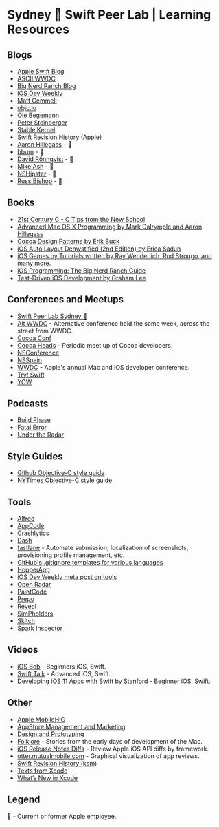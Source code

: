 # Sydney 🐨 Swift Peer Lab | Learning Resources

## Blogs

* [Apple Swift Blog](https://swift.org/blog/)
* [ASCII WWDC](http://asciiwwdc.com/)
* [Big Nerd Ranch Blog](https://www.bignerdranch.com/blog/categories/ios/)
* [iOS Dev Weekly](https://iosdevweekly.com)
* [Matt Gemmell](http://mattgemmell.com/)
* [objc.io](http://www.objc.io)
* [Ole Begemann](http://oleb.net/blog/)
* [Peter Steinberger](http://petersteinberger.com/)
* [Stable Kernel](http://stablekernel.com/blog/)
* [Swift Revision History (Apple)](https://developer.apple.com/library/prerelease/ios/documentation/Swift/Conceptual/Swift_Programming_Language/RevisionHistory.html)
* [Aaron Hillegass](https://www.bignerdranch.com/about/the-team/aaron-hillegass/) - 
* [bbum](https://stackoverflow.com/users/25646/bbum) - 
* [David Rönnqvist](http://ronnqvi.st) - 
* [Mike Ash](https://www.mikeash.com/pyblog/) - 
* [NSHipster](http://nshipster.com) - 
* [Russ Bishop](http://www.russbishop.net) - 

## Books

* [21st Century C - C Tips from the New School](http://shop.oreilly.com/product/0636920025108.do)
* [Advanced Mac OS X Programming by Mark Dalrymple and Aaron Hillegass](http://www.amazon.com/Advanced-Programming-Edition-Core-Unix/dp/0974078514)
* [Cocoa Design Patterns by Erik Buck](http://www.amazon.com/Cocoa-Design-Patterns-Erik-Buck/dp/0321535022)
* [iOS Auto Layout Demystified (2nd Edition) by Erica Sadun](http://www.amazon.com/Auto-Layout-Demystified-Mobile-Programming/dp/0321967194/ref=sr_1_1?s=books&ie=UTF8&qid=1391090992&sr=1-1&keywords=erica+sadun)
* [iOS Games by Tutorials written by Ray Wenderlich, Rod Strougo, and many more.](http://www.amazon.com/iOS-Games-Tutorials-Ray-Wenderlich/dp/0989675114/ref=sr_1_1?ie=UTF8&qid=1400252037&sr=8-1&keywords=ray+wenderlich+book)
* [iOS Programming: The Big Nerd Ranch Guide](https://www.amazon.com/iOS-Programming-Ranch-Guide-Guides-ebook/dp/B01NCIA2KS)
* [Test-Driven iOS Development by Graham Lee](http://www.amazon.com/Test-Driven-iOS-Development-Developers-Library/dp/0321774183/ref=sr_1_2?s=books&ie=UTF8&qid=1391090838&sr=1-2&keywords=graham+lee)

## Conferences and Meetups

* [Swift Peer Lab Sydney 🐨](https://www.meetup.com/Swift-Peer-Lab-Sydney/)
* [Alt WWDC](http://www.altconf.com/) - Alternative conference held the same week, across the street from WWDC.
* [Cocoa Conf](http://cocoaconf.com/)
* [Cocoa Heads](http://cocoaheads.org) - Periodic meet up of Cocoa developers.
* [NSConference](http://nsconference.com/)
* [NSSpain](http://www.nsspain.com/)
* [WWDC](https://developer.apple.com/wwdc/) - Apple's annual Mac and iOS developer conference.
* [Try! Swift](https://www.tryswift.co)
* [YOW](https://yowconference.com.au)

## Podcasts

* [Build Phase](http://buildphase.fm/)
* [Fatal Error](https://fatalerror.fm)
* [Under the Radar](https://itunes.apple.com/au/podcast/under-the-radar/id1055685246?mt=2)

## Style Guides

* [Github Objective-C style guide](https://github.com/github/objective-c-style-guide)
* [NYTimes Objective-C style guide](https://github.com/NYTimes/objective-c-style-guide)

## Tools

* [Alfred](http://alfredapp.com)
* [AppCode](http://www.jetbrains.com/objc/)
* [Crashlytics](http://try.crashlytics.com)
* [Dash](http://kapeli.com/dash)
* [fastlane](https://fastlane.tools) - Automate submission, localization of screenshots, provisioning profile management, etc.
* [GitHub's .gitignore templates for various languages](https://github.com/github/gitignore/blob/master/Objective-C.gitignore)
* [HopperApp](http://www.hopperapp.com)
* [iOS Dev Weekly meta post on tools](https://iosdevweekly.com/issues/178)
* [Open Radar](http://openradar.appspot.com/page/1)
* [PaintCode](https://www.paintcodeapp.com)
* [Prepo](https://wearemothership.com/work/prepo/)
* [Reveal](http://www.revealapp.com)
* [SimPholders](http://simpholders.com/)
* [Skitch](https://itunes.apple.com/us/app/skitch-snap.-mark-up.-share./id425955336?mt=12)
* [Spark Inspector](http://www.sparkinspector.com)

## Videos

* [iOS Bob](https://www.youtube.com/channel/UCbsk0XEE0MpAl-S2z7PNh7w) - Beginners iOS, Swift.
* [Swift Talk](http://talk.objc.io) - Advanced iOS, Swift.
* [Developing iOS 11 Apps with Swift
by Stanford](https://itunes.apple.com/us/course/developing-ios-11-apps-with-swift/id1309275316) - Beginner iOS, Swift.

## Other

* [Apple MobileHIG](https://developer.apple.com/library/ios/documentation/UserExperience/Conceptual/MobileHIG/)
* [AppStore Management and Marketing](https://gist.github.com/palmassi/814bbd7f06a9106ca7a1)
* [Design and Prototyping](https://gist.github.com/palmassi/04a1d9dc514f7ab7a89d)
* [Folklore](http://www.folklore.org) - Stories from the early days of development of the Mac.
* [iOS Release Notes Diffs](https://developer.apple.com/library/ios/releasenotes/General/iOS80APIDiffs/) - Review Apple iOS API diffs by framework.
* [otter.mutualmobile.com](http://otter.mutualmobile.com/#app=333903271) - Graphical visualization of app reviews.
* [Swift Revision History (ksm)](https://github.com/ksm/SwiftInFlux)
* [Texts from Xcode](http://www.textfromxcode.com/)
* [What’s New in Xcode](https://developer.apple.com/library/prerelease/ios/documentation/DeveloperTools/Conceptual/WhatsNewXcode/Articles/Introduction.html)

## Legend

 - Current or former Apple employee.
